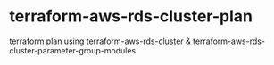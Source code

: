 # terraform-aws-rds-cluster-plan
terraform plan using terraform-aws-rds-cluster &amp; terraform-aws-rds-cluster-parameter-group-modules
